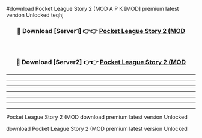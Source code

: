 #download Pocket League Story 2 (MOD A P K [MOD] premium latest version Unlocked teqhj 



<div align="center">
<h3>🔴 Download [Server1] 👉👉 <a href="https://apkdownload3.web.app/">Pocket League Story 2 (MOD</a></h3><br>

<h3>🔴 Download [Server2] 👉👉 <a href="https://apkdownload3.web.app/">Pocket League Story 2 (MOD</a></h3>
</div>





----------------------------------------------------------

----------------------------------------------------------

----------------------------------------------------------

----------------------------------------------------------

----------------------------------------------------------

----------------------------------------------------------

----------------------------------------------------------

Pocket League Story 2 (MOD download premium latest version Unlocked

download Pocket League Story 2 (MOD premium latest version Unlocked
